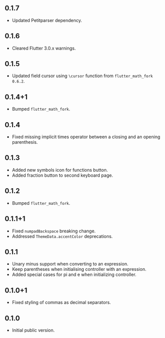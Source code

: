 ## 0.1.7

* Updated Petitparser dependency.

## 0.1.6

* Cleared Flutter 3.0.x warnings.

## 0.1.5

* Updated field cursor using `\cursor` function from `flutter_math_fork 0.6.2`.

## 0.1.4+1

* Bumped `flutter_math_fork`.

## 0.1.4

* Fixed missing implicit times operator between a closing and an opening parenthesis. 

## 0.1.3

* Added new symbols icon for functions button.
* Added fraction button to second keyboard page.

## 0.1.2

* Bumped `flutter_math_fork`.

## 0.1.1+1

* Fixed `numpadBackspace` breaking change.
* Addressed `ThemeData.accentColor` deprecations.

## 0.1.1

* Unary minus support when converting to an expression.
* Keep parentheses when initialising controller with an expression.
* Added special cases for pi and e when initializing controller.

## 0.1.0+1

* Fixed styling of commas as decimal separators.

## 0.1.0

* Initial public version.
